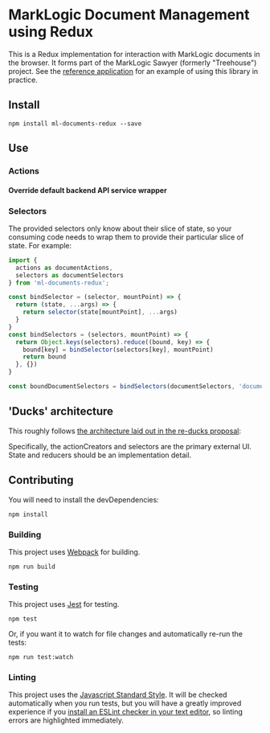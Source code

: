 # MarkLogic Document Management using Redux

This is a Redux implementation for interaction with MarkLogic documents in the browser. It forms part of the MarkLogic Sawyer (formerly "Treehouse") project. See the [reference application](https://project.marklogic.com/repo/projects/NACW/repos/ml-treehouse/browse) for an example of using this library in practice.

## Install

    npm install ml-documents-redux --save

## Use

### Actions

#### Override default backend API service wrapper

### Selectors

The provided selectors only know about their slice of state, so your consuming code needs to wrap them to provide their particular slice of state. For example:

```javascript
import {
  actions as documentActions,
  selectors as documentSelectors
} from 'ml-documents-redux';

const bindSelector = (selector, mountPoint) => {
  return (state, ...args) => {
    return selector(state[mountPoint], ...args)
  }
}
const bindSelectors = (selectors, mountPoint) => {
  return Object.keys(selectors).reduce((bound, key) => {
    bound[key] = bindSelector(selectors[key], mountPoint)
    return bound
  }, {})
}

const boundDocumentSelectors = bindSelectors(documentSelectors, 'documents');
```

## 'Ducks' architecture

This roughly follows [the architecture laid out in the re-ducks proposal]( https://github.com/alexnm/re-ducks/blob/f28ecc59d43542b8353948ede0cd3a059ca177dd/README.md):

Specifically, the actionCreators and selectors are the primary external UI. State and reducers should be an implementation detail.

## Contributing

You will need to install the devDependencies:

    npm install

### Building

This project uses [Webpack](https://webpack.js.org/) for building.

    npm run build

### Testing

This project uses [Jest](https://facebook.github.io/jest/) for testing.

    npm test

Or, if you want it to watch for file changes and automatically re-run the tests:

    npm run test:watch

### Linting

This project uses the [Javascript Standard Style](https://standardjs.com/). It will be checked automatically when you run tests, but you will have a greatly improved experience if you [install an ESLint checker in your text editor](https://eslint.org/docs/user-guide/integrations#editors), so linting errors are highlighted immediately.
